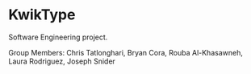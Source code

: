 # KwikType
Software Engineering project.

Group Members:  Chris Tatlonghari, Bryan Cora, Rouba Al-Khasawneh, Laura Rodriguez, Joseph Snider
